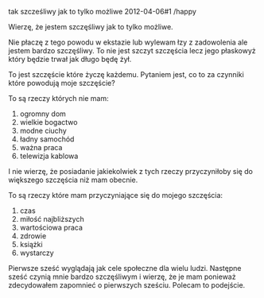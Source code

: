 tak szcześliwy jak to tylko możliwe
2012-04-06#1
/happy

Wierzę, że jestem szczęśliwy jak to tylko możliwe.

Nie płaczę z tego powodu w ekstazie lub wylewam łzy z zadowolenia ale jestem
bardzo szczęśliwy. To nie jest szczyt szczęścia lecz jego płaskowyż który będzie
trwał jak długo będę żył.

To jest szczęście które życzę każdemu. Pytaniem jest, co to za czynniki
które powodują moje szczęście?

To są rzeczy których nie mam:

1. ogromny dom
2. wielkie bogactwo
3. modne ciuchy
4. ładny samochód
5. ważna praca
6. telewizja kablowa

I nie wierzę, że posiadanie jakiekolwiek z tych rzeczy przyczyniłoby się do większego szczęścia niż mam
obecnie.

To są rzeczy które mam przyczyniające się do mojego szczęścia:

1. czas
2. miłość najbliższych
3. wartościowa praca
4. zdrowie
5. książki
6. wystarczy

Pierwsze sześć wyglądają jak cele społeczne dla wielu ludzi. Następne sześć czynią mnie bardzo szczęśliwym i wierzę, że je mam ponieważ zdecydowałem zapomnieć o pierwszych sześciu. Polecam to podejście.
